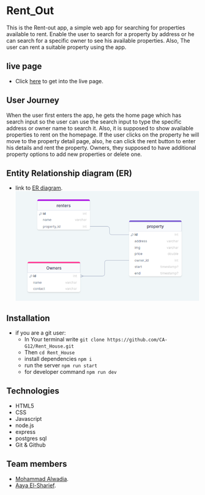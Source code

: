 # Rent_Out
This is the Rent-out app, a simple web app for searching for properties available to rent.
Enable the user to search for a property by address or he can search for a specific owner to see his available properties. Also, The user can rent a suitable property using the app.

 
## live page
- Click [here](https://rent-house.herokuapp.com/) to get into the live page.
 
## User Journey
When the user first enters the app, he gets the home page which has
search input so the user can use the search input 
to type the specific address or owner name to search it.
Also, it is supposed to show available properties to rent on the homepage.
If the user clicks on the property he will move to the property detail page,
also, he can click the rent button to enter his details and rent the property.
Owners, they supposed to have additional property options to add new properties 
or delete one.
 
## Entity Relationship diagram (ER)
- link to [ER diagram](https://drawsql.app/teams/renter/diagrams/renet/embed).
![ER](./ER.png)

## Installation
- if you are a git user:
   - In Your terminal write `git clone https://github.com/CA-G12/Rent_House.git`
   - Then `cd Rent_House`
   - install dependencies `npm i`
   - run the server `npm run start`
   - for developer command `npm run dev`
 
## Technologies
- HTML5
- CSS
- Javascript
- node.js
- express
- postgres sql
- Git & Github

## Team members
- [Mohammad Alwadia](https://github.com/mwadia).
- [Aaya El-Sharief](https://github.com/Aaya-Elsharief).
